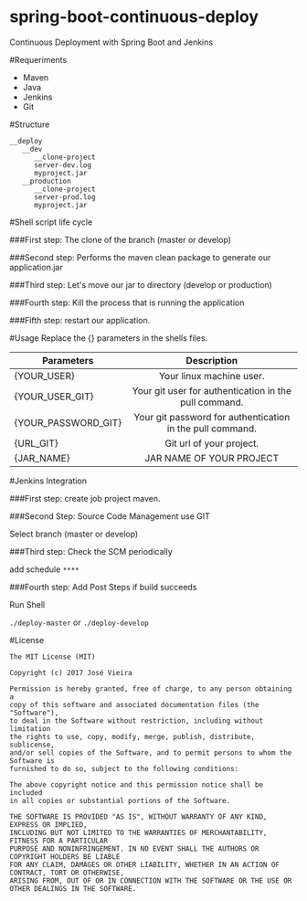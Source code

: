 # spring-boot-continuous-deploy
Continuous Deployment with Spring Boot and Jenkins

#Requeriments

* Maven
* Java 
* Jenkins
* Git

#Structure

    __deploy
       __dev
          __clone-project
          server-dev.log
          myproject.jar
       __production
          __clone-project
          server-prod.log
          myproject.jar

#Shell script life cycle

###First step:
The clone of the branch (master or develop)

###Second step:
Performs the maven clean package to generate our application.jar

###Third step:
Let's move our jar to directory (develop or production)

###Fourth step:
Kill the process that is running the application

###Fifth step:
restart our application.


#Usage
Replace the {} parameters in the shells files.


| Parameters   | Description    |
| ------------- |:-------------:| 
| {YOUR_USER}   | Your linux machine user.|
| {YOUR_USER_GIT} | Your git user for authentication in the pull command. |
| {YOUR_PASSWORD_GIT}  | Your git password for authentication in the pull command. |
| {URL_GIT}    | Git url of your project. | 
| {JAR_NAME}  | JAR NAME OF YOUR PROJECT | 

#Jenkins Integration

###First step:
create job project maven.

###Second Step:
Source Code Management use GIT

Select branch (master or develop)

###Third step:
Check the SCM periodically

add schedule `****`

###Fourth step:
Add Post Steps if build succeeds

Run Shell

`./deploy-master` or `./deploy-develop`




#License

    The MIT License (MIT)

    Copyright (c) 2017 José Vieira 

    Permission is hereby granted, free of charge, to any person obtaining a 
    copy of this software and associated documentation files (the "Software"), 
    to deal in the Software without restriction, including without limitation 
    the rights to use, copy, modify, merge, publish, distribute, sublicense, 
    and/or sell copies of the Software, and to permit persons to whom the Software is 
    furnished to do so, subject to the following conditions:

    The above copyright notice and this permission notice shall be included 
    in all copies or substantial portions of the Software.

    THE SOFTWARE IS PROVIDED "AS IS", WITHOUT WARRANTY OF ANY KIND, EXPRESS OR IMPLIED, 
    INCLUDING BUT NOT LIMITED TO THE WARRANTIES OF MERCHANTABILITY, FITNESS FOR A PARTICULAR 
    PURPOSE AND NONINFRINGEMENT. IN NO EVENT SHALL THE AUTHORS OR COPYRIGHT HOLDERS BE LIABLE 
    FOR ANY CLAIM, DAMAGES OR OTHER LIABILITY, WHETHER IN AN ACTION OF CONTRACT, TORT OR OTHERWISE,
    ARISING FROM, OUT OF OR IN CONNECTION WITH THE SOFTWARE OR THE USE OR OTHER DEALINGS IN THE SOFTWARE.


 
